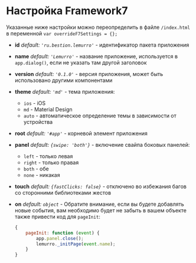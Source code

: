 # Настройка Framework7
Указанные ниже настройки можно переопределить в файле `/index.html` в переменной `var overrideF7Settings = {};`

- **id** *default: `'ru.bestion.lemurro'`* - идентификатор пакета приложения

- **name** *default: `'Lemurro'`* - название приложение, используется в `app.dialog()`, если не указать там другой заголовок

- **version** *default: `'0.1.0'`* - версия приложения, может быть использовано другими компонентами

- **theme** *default: `'md'`* - тема приложения:
  - `ios` - iOS
  - `md` - Material Design
  - `auto` - автоматическое определение темы в зависимости от устройства

- **root** *default: `'#app'`* - корневой элемент приложения

- **panel** *default: `{swipe: 'both'}`* - включение свайпа боковых панелей:
  - `left` - только левая
  - `right` - только правая
  - `both` - обе
  - `none` - никакая

- **touch** *default: `{fastClicks: false}`* - отключено во избежания багов со сторонними библиотеками жестов

- **on** *default: `object`* - Обратите внимание, если вы будете добавлять новые события, вам необходимо будет не забыть в вашем объекте также привести код для `pageInit`:
  ```javascript
  {
      pageInit: function (event) {
          app.panel.close();
          lemurro._initPage(event.name);
      }
  }
  ```